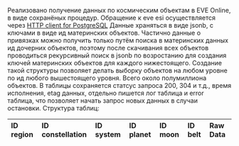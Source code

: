 Реализовано получение данных по космическим объектам в EVE Online, в виде сохранёных процедур.
Обращение к eve esi осуществляется через [HTTP client for PostgreSQL](https://github.com/pramsey/pgsql-http)
Данные храняться в виде jsonb, с ключами в виде ид материнских объектов.
Частично данные о привязках можно получить только путём поиска в материнских данных ид дочерних объектов,
поэтому после скачивания всех объектов проводиться рекурсивный поиск в jsonb по возростанию для создания ключей материнских объектов для каждого нижестоящего.
Создание такой структуры позволяет делать выборку объектов на любом уровне по ид любого вышестоящего уровня. Всего около полумиллиона объектов.
В таблицы сохраняется статсус запроса 200, 304 и т.д., время исполнения, etag данных, отдельно пишется лог таблица и error таблица, что позволяет начать запрос новых данных в случаи остановки. 
Структура таблиц:

|ID region|ID constellation|ID system|ID planet|ID moon|ID belt|Raw Data|
|:--------|:---------------|:--------|:--------|:-----|:-------|:-------|


